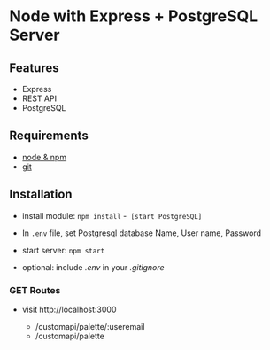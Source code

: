 # Node with Express + PostgreSQL Server

## Features

- Express
- REST API
- PostgreSQL

## Requirements

- [node & npm](https://nodejs.org/en/)
- [git](https://www.robinwieruch.de/git-essential-commands/)

## Installation

- install module: `npm install`
-` [start PostgreSQL]`
- In `.env` file, set Postgresql database Name, User name, Password

- start server: `npm start`

- optional: include _.env_ in your _.gitignore_

### GET Routes

- visit http://localhost:3000

  - /customapi/palette/:useremail
  - /customapi/palette

